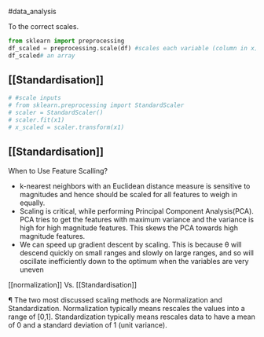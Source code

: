 #data_analysis 

To the correct scales.

```python
from sklearn import preprocessing
df_scaled = preprocessing.scale(df) #scales each variable (column in x) with respect to itself
df_scaled# an array
```





## [[Standardisation]]

```python
# #scale inputs
# from sklearn.preprocessing import StandardScaler
# scaler = StandardScaler()
# scaler.fit(x1)
# x_scaled = scaler.transform(x1)
```



## [[Standardisation]]

When to Use Feature Scalling? 

- k-nearest neighbors with an Euclidean distance measure is sensitive to magnitudes and hence should be scaled for all features to weigh in equally. 
- Scaling is critical, while performing Principal Component Analysis(PCA). PCA tries to get the features with maximum variance and the variance is high for high magnitude features. This skews the PCA towards high magnitude features.
- We can speed up gradient descent by scaling. This is because θ will descend quickly on small ranges and slowly on large ranges, and so will oscillate inefficiently down to the optimum when the variables are very uneven

[[normalization]] Vs. [[Standardisation]]

¶ The two most discussed scaling methods are Normalization and Standardization. Normalization typically means rescales the values into a range of [0,1]. Standardization typically means rescales data to have a mean of 0 and a standard deviation of 1 (unit variance).